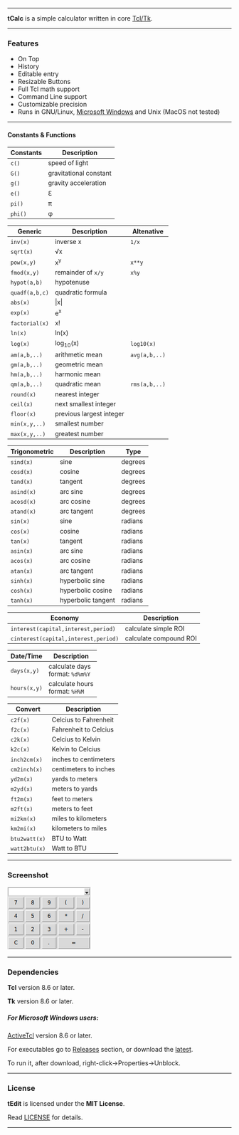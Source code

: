 ----

**tCalc** is a simple calculator written in core [Tcl/Tk](https://www.tcl.tk).

----

### Features

* On Top
* History
* Editable entry
* Resizable Buttons
* Full Tcl math support
* Command Line support
* Customizable precision
* Runs in GNU/Linux, [Microsoft Windows](#for-microsoft-windows-users) and Unix (MacOS not tested)

----

#### Constants & Functions

| Constants | Description            |
|-----------|------------------------|
| `c()`     | speed of light         |
| `G()`     | gravitational constant |
| `g()`     | gravity acceleration   |
| `e()`     | <span>&#8455;</span>   |
| `pi()`    | <span>&pi;</span>      |
| `phi()`   | <span>&phi;</span>     |

| Generic        | Description              | Altenative    |
|----------------|--------------------------|---------------|
| `inv(x)`       | inverse x                | `1/x`         |
| `sqrt(x)`      | <span>&#8730;</span>x    |
| `pow(x,y)`     | x<sup>y</sup>            | `x**y`        |
| `fmod(x,y)`    | remainder of `x/y`       | `x%y`         |
| `hypot(a,b)`   | hypotenuse               |
| `quadf(a,b,c)` | quadratic formula        |
| `abs(x)`       | \|x\|                    |
| `exp(x)`       | e<sup>x</sup>            |
| `factorial(x)` | x!                       |               |
| `ln(x)`        | ln(x)                    |
| `log(x)`       | log<sub>10</sub>(x)      | `log10(x)`    |
| `am(a,b,..)`   | arithmetic mean          | `avg(a,b,..)` |
| `gm(a,b,..)`   | geometric mean           |
| `hm(a,b,..)`   | harmonic mean            |
| `qm(a,b,..)`   | quadratic mean           | `rms(a,b,..)` |
| `round(x)`     | nearest integer          |
| `ceil(x)`      | next smallest integer    |
| `floor(x)`     | previous largest integer |
| `min(x,y,..)`  | smallest number          |
| `max(x,y,..)`  | greatest number          |

| Trigonometric | Description        | Type    |
|---------------|--------------------|---------|
| `sind(x)`     | sine               | degrees |
| `cosd(x)`     | cosine             | degrees |
| `tand(x)`     | tangent            | degrees |
| `asind(x)`    | arc sine           | degrees |
| `acosd(x)`    | arc cosine         | degrees |
| `atand(x)`    | arc tangent        | degrees |
| `sin(x)`      | sine               | radians |
| `cos(x)`      | cosine             | radians |
| `tan(x)`      | tangent            | radians |
| `asin(x)`     | arc sine           | radians |
| `acos(x)`     | arc cosine         | radians |
| `atan(x)`     | arc tangent        | radians |
| `sinh(x)`     | hyperbolic sine    | radians |
| `cosh(x)`     | hyperbolic cosine  | radians |
| `tanh(x)`     | hyperbolic tangent | radians |

| Economy                              | Description            |
|--------------------------------------|------------------------|
| `interest(capital,interest,period)`  | calculate simple ROI   |
| `cinterest(capital,interest,period)` | calculate compound ROI |

| Date/Time    | Description                         |
|--------------|-------------------------------------|
| `days(x,y)`  | calculate days<br/>format: `%d%m%Y` |
| `hours(x,y)` | calculate hours<br/>format: `%H%M`  |

| Convert        | Description           |
|----------------|-----------------------|
| `c2f(x)`       | Celcius to Fahrenheit |
| `f2c(x)`       | Fahrenheit to Celcius |
| `c2k(x)`       | Celcius to Kelvin     |
| `k2c(x)`       | Kelvin to Celcius     |
| `inch2cm(x)`   | inches to centimeters |
| `cm2inch(x)`   | centimeters to inches |
| `yd2m(x)`      | yards to meters       |
| `m2yd(x)`      | meters to yards       |
| `ft2m(x)`      | feet to meters        |
| `m2ft(x)`      | meters to feet        |
| `mi2km(x)`     | miles to kilometers   |
| `km2mi(x)`     | kilometers to miles   |
| `btu2watt(x)`  | BTU to Watt           |
| `watt2btu(x)`  | Watt to BTU           |

----

### Screenshot

![Screenshot](screenshot.png "Screenshot")

----

### Dependencies

**Tcl** version 8.6 or later.

**Tk** version 8.6 or later.

##### For Microsoft Windows users:

[ActiveTcl](https://www.activestate.com/activetcl) version 8.6 or later.

For executables go to [Releases](https://github.com/thanoulis/tcalc/releases) section, or download the [latest](https://github.com/thanoulis/tcalc/releases/latest/download/tcalc.exe).

To run it, after download, right-click->Properties->Unblock.

----

### License

**tEdit** is licensed under the **MIT License**.

Read [LICENSE](LICENSE) for details.

----
